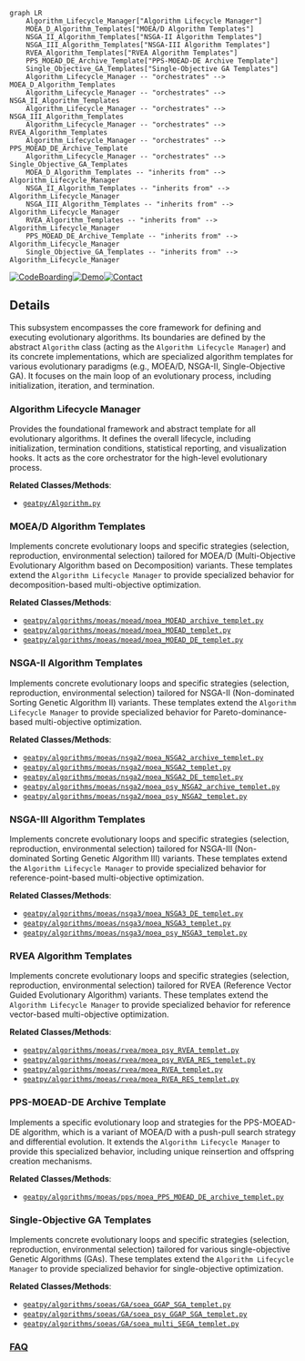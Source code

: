 ```mermaid
graph LR
    Algorithm_Lifecycle_Manager["Algorithm Lifecycle Manager"]
    MOEA_D_Algorithm_Templates["MOEA/D Algorithm Templates"]
    NSGA_II_Algorithm_Templates["NSGA-II Algorithm Templates"]
    NSGA_III_Algorithm_Templates["NSGA-III Algorithm Templates"]
    RVEA_Algorithm_Templates["RVEA Algorithm Templates"]
    PPS_MOEAD_DE_Archive_Template["PPS-MOEAD-DE Archive Template"]
    Single_Objective_GA_Templates["Single-Objective GA Templates"]
    Algorithm_Lifecycle_Manager -- "orchestrates" --> MOEA_D_Algorithm_Templates
    Algorithm_Lifecycle_Manager -- "orchestrates" --> NSGA_II_Algorithm_Templates
    Algorithm_Lifecycle_Manager -- "orchestrates" --> NSGA_III_Algorithm_Templates
    Algorithm_Lifecycle_Manager -- "orchestrates" --> RVEA_Algorithm_Templates
    Algorithm_Lifecycle_Manager -- "orchestrates" --> PPS_MOEAD_DE_Archive_Template
    Algorithm_Lifecycle_Manager -- "orchestrates" --> Single_Objective_GA_Templates
    MOEA_D_Algorithm_Templates -- "inherits from" --> Algorithm_Lifecycle_Manager
    NSGA_II_Algorithm_Templates -- "inherits from" --> Algorithm_Lifecycle_Manager
    NSGA_III_Algorithm_Templates -- "inherits from" --> Algorithm_Lifecycle_Manager
    RVEA_Algorithm_Templates -- "inherits from" --> Algorithm_Lifecycle_Manager
    PPS_MOEAD_DE_Archive_Template -- "inherits from" --> Algorithm_Lifecycle_Manager
    Single_Objective_GA_Templates -- "inherits from" --> Algorithm_Lifecycle_Manager
```

[![CodeBoarding](https://img.shields.io/badge/Generated%20by-CodeBoarding-9cf?style=flat-square)](https://github.com/CodeBoarding/GeneratedOnBoardings)[![Demo](https://img.shields.io/badge/Try%20our-Demo-blue?style=flat-square)](https://www.codeboarding.org/demo)[![Contact](https://img.shields.io/badge/Contact%20us%20-%20contact@codeboarding.org-lightgrey?style=flat-square)](mailto:contact@codeboarding.org)

## Details

This subsystem encompasses the core framework for defining and executing evolutionary algorithms. Its boundaries are defined by the abstract `Algorithm` class (acting as the `Algorithm Lifecycle Manager`) and its concrete implementations, which are specialized algorithm templates for various evolutionary paradigms (e.g., MOEA/D, NSGA-II, Single-Objective GA). It focuses on the main loop of an evolutionary process, including initialization, iteration, and termination.

### Algorithm Lifecycle Manager
Provides the foundational framework and abstract template for all evolutionary algorithms. It defines the overall lifecycle, including initialization, termination conditions, statistical reporting, and visualization hooks. It acts as the core orchestrator for the high-level evolutionary process.


**Related Classes/Methods**:

- <a href="https://github.com/geatpy-dev/geatpy/blob/master/geatpy/Algorithm.py" target="_blank" rel="noopener noreferrer">`geatpy/Algorithm.py`</a>


### MOEA/D Algorithm Templates
Implements concrete evolutionary loops and specific strategies (selection, reproduction, environmental selection) tailored for MOEA/D (Multi-Objective Evolutionary Algorithm based on Decomposition) variants. These templates extend the `Algorithm Lifecycle Manager` to provide specialized behavior for decomposition-based multi-objective optimization.


**Related Classes/Methods**:

- <a href="https://github.com/geatpy-dev/geatpy/blob/master/geatpy/algorithms/moeas/moead/moea_MOEAD_archive_templet.py" target="_blank" rel="noopener noreferrer">`geatpy/algorithms/moeas/moead/moea_MOEAD_archive_templet.py`</a>
- <a href="https://github.com/geatpy-dev/geatpy/blob/master/geatpy/algorithms/moeas/moead/moea_MOEAD_templet.py" target="_blank" rel="noopener noreferrer">`geatpy/algorithms/moeas/moead/moea_MOEAD_templet.py`</a>
- <a href="https://github.com/geatpy-dev/geatpy/blob/master/geatpy/algorithms/moeas/moead/moea_MOEAD_DE_templet.py" target="_blank" rel="noopener noreferrer">`geatpy/algorithms/moeas/moead/moea_MOEAD_DE_templet.py`</a>


### NSGA-II Algorithm Templates
Implements concrete evolutionary loops and specific strategies (selection, reproduction, environmental selection) tailored for NSGA-II (Non-dominated Sorting Genetic Algorithm II) variants. These templates extend the `Algorithm Lifecycle Manager` to provide specialized behavior for Pareto-dominance-based multi-objective optimization.


**Related Classes/Methods**:

- <a href="https://github.com/geatpy-dev/geatpy/blob/master/geatpy/algorithms/moeas/nsga2/moea_NSGA2_archive_templet.py" target="_blank" rel="noopener noreferrer">`geatpy/algorithms/moeas/nsga2/moea_NSGA2_archive_templet.py`</a>
- <a href="https://github.com/geatpy-dev/geatpy/blob/master/geatpy/algorithms/moeas/nsga2/moea_NSGA2_templet.py" target="_blank" rel="noopener noreferrer">`geatpy/algorithms/moeas/nsga2/moea_NSGA2_templet.py`</a>
- <a href="https://github.com/geatpy-dev/geatpy/blob/master/geatpy/algorithms/moeas/nsga2/moea_NSGA2_DE_templet.py" target="_blank" rel="noopener noreferrer">`geatpy/algorithms/moeas/nsga2/moea_NSGA2_DE_templet.py`</a>
- <a href="https://github.com/geatpy-dev/geatpy/blob/master/geatpy/algorithms/moeas/nsga2/moea_psy_NSGA2_archive_templet.py" target="_blank" rel="noopener noreferrer">`geatpy/algorithms/moeas/nsga2/moea_psy_NSGA2_archive_templet.py`</a>
- <a href="https://github.com/geatpy-dev/geatpy/blob/master/geatpy/algorithms/moeas/nsga2/moea_psy_NSGA2_templet.py" target="_blank" rel="noopener noreferrer">`geatpy/algorithms/moeas/nsga2/moea_psy_NSGA2_templet.py`</a>


### NSGA-III Algorithm Templates
Implements concrete evolutionary loops and specific strategies (selection, reproduction, environmental selection) tailored for NSGA-III (Non-dominated Sorting Genetic Algorithm III) variants. These templates extend the `Algorithm Lifecycle Manager` to provide specialized behavior for reference-point-based multi-objective optimization.


**Related Classes/Methods**:

- <a href="https://github.com/geatpy-dev/geatpy/blob/master/geatpy/algorithms/moeas/nsga3/moea_NSGA3_DE_templet.py" target="_blank" rel="noopener noreferrer">`geatpy/algorithms/moeas/nsga3/moea_NSGA3_DE_templet.py`</a>
- <a href="https://github.com/geatpy-dev/geatpy/blob/master/geatpy/algorithms/moeas/nsga3/moea_NSGA3_templet.py" target="_blank" rel="noopener noreferrer">`geatpy/algorithms/moeas/nsga3/moea_NSGA3_templet.py`</a>
- <a href="https://github.com/geatpy-dev/geatpy/blob/master/geatpy/algorithms/moeas/nsga3/moea_psy_NSGA3_templet.py" target="_blank" rel="noopener noreferrer">`geatpy/algorithms/moeas/nsga3/moea_psy_NSGA3_templet.py`</a>


### RVEA Algorithm Templates
Implements concrete evolutionary loops and specific strategies (selection, reproduction, environmental selection) tailored for RVEA (Reference Vector Guided Evolutionary Algorithm) variants. These templates extend the `Algorithm Lifecycle Manager` to provide specialized behavior for reference vector-based multi-objective optimization.


**Related Classes/Methods**:

- <a href="https://github.com/geatpy-dev/geatpy/blob/master/geatpy/algorithms/moeas/rvea/moea_psy_RVEA_templet.py" target="_blank" rel="noopener noreferrer">`geatpy/algorithms/moeas/rvea/moea_psy_RVEA_templet.py`</a>
- <a href="https://github.com/geatpy-dev/geatpy/blob/master/geatpy/algorithms/moeas/rvea/moea_psy_RVEA_RES_templet.py" target="_blank" rel="noopener noreferrer">`geatpy/algorithms/moeas/rvea/moea_psy_RVEA_RES_templet.py`</a>
- <a href="https://github.com/geatpy-dev/geatpy/blob/master/geatpy/algorithms/moeas/rvea/moea_RVEA_templet.py" target="_blank" rel="noopener noreferrer">`geatpy/algorithms/moeas/rvea/moea_RVEA_templet.py`</a>
- <a href="https://github.com/geatpy-dev/geatpy/blob/master/geatpy/algorithms/moeas/rvea/moea_RVEA_RES_templet.py" target="_blank" rel="noopener noreferrer">`geatpy/algorithms/moeas/rvea/moea_RVEA_RES_templet.py`</a>


### PPS-MOEAD-DE Archive Template
Implements a specific evolutionary loop and strategies for the PPS-MOEAD-DE algorithm, which is a variant of MOEA/D with a push-pull search strategy and differential evolution. It extends the `Algorithm Lifecycle Manager` to provide this specialized behavior, including unique reinsertion and offspring creation mechanisms.


**Related Classes/Methods**:

- <a href="https://github.com/geatpy-dev/geatpy/blob/master/geatpy/algorithms/moeas/pps/moea_PPS_MOEAD_DE_archive_templet.py" target="_blank" rel="noopener noreferrer">`geatpy/algorithms/moeas/pps/moea_PPS_MOEAD_DE_archive_templet.py`</a>


### Single-Objective GA Templates
Implements concrete evolutionary loops and specific strategies (selection, reproduction, environmental selection) tailored for various single-objective Genetic Algorithms (GAs). These templates extend the `Algorithm Lifecycle Manager` to provide specialized behavior for single-objective optimization.


**Related Classes/Methods**:

- <a href="https://github.com/geatpy-dev/geatpy/blob/master/geatpy/algorithms/soeas/GA/soea_GGAP_SGA_templet.py" target="_blank" rel="noopener noreferrer">`geatpy/algorithms/soeas/GA/soea_GGAP_SGA_templet.py`</a>
- <a href="https://github.com/geatpy-dev/geatpy/blob/master/geatpy/algorithms/soeas/GA/soea_psy_GGAP_SGA_templet.py" target="_blank" rel="noopener noreferrer">`geatpy/algorithms/soeas/GA/soea_psy_GGAP_SGA_templet.py`</a>
- <a href="https://github.com/geatpy-dev/geatpy/blob/master/geatpy/algorithms/soeas/GA/soea_multi_SEGA_templet.py" target="_blank" rel="noopener noreferrer">`geatpy/algorithms/soeas/GA/soea_multi_SEGA_templet.py`</a>




### [FAQ](https://github.com/CodeBoarding/GeneratedOnBoardings/tree/main?tab=readme-ov-file#faq)